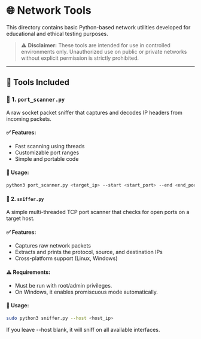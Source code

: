 # 🌐 Network Tools

This directory contains basic Python-based network utilities developed for educational and ethical testing purposes.

> ⚠️ **Disclaimer:** These tools are intended for use in controlled environments only. Unauthorized use on public or private networks without explicit permission is strictly prohibited.

---

## 📁 Tools Included

### 🔎 1. `port_scanner.py`

A raw socket packet sniffer that captures and decodes IP headers from incoming packets.

#### ✅ Features:
- Fast scanning using threads
- Customizable port ranges
- Simple and portable code


#### 🚀 Usage:
```bash
python3 port_scanner.py <target_ip> --start <start_port> --end <end_port>
```


#### 🔎 2. `sniffer.py`

A simple multi-threaded TCP port scanner that checks for open ports on a target host.

#### ✅ Features:
- Captures raw network packets
- Extracts and prints the protocol, source, and destination IPs
- Cross-platform support (Linux, Windows)

#### ⚠️ Requirements:
- Must be run with root/admin privileges.
- On Windows, it enables promiscuous mode automatically.

#### 🚀 Usage:
```bash
sudo python3 sniffer.py --host <host_ip>
```
If you leave --host blank, it will sniff on all available interfaces.

